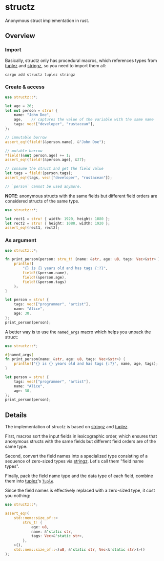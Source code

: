 # structz

Anonymous struct implementation in rust.

## Overview

### Import

Basically, structz only has procedural macros, which references types from
[tuplez](https://docs.rs/tuplez) and [stringz](https://docs.rs/stringz),
so you need to import them all:

```bash
cargo add structz tuplez stringz
```

### Create & access

```rust
use structz::*;

let age = 26;
let mut person = stru! {
    name: "John Doe",
    age,    // captures the value of the variable with the same name
    tags: vec!["developer", "rustacean"],
};

// immutable borrow
assert_eq!(field!(&person.name), &"John Doe");

// mutable borrow
*field!(&mut person.age) += 1;
assert_eq!(field!(&person.age), &27);

// consume the struct and get the field value
let tags = field!(person.tags);
assert_eq!(tags, vec!["developer", "rustacean"]);

// `person` cannot be used anymore.
```

**NOTE**: anonymous structs with the same fields but different field orders
are considered structs of the same type.

```rust
use structz::*;

let rect1 = stru! { width: 1920, height: 1080 };
let rect2 = stru! { height: 1080, width: 1920 };
assert_eq!(rect1, rect2);
```

### As argument

```rust
use structz::*;

fn print_person(person: stru_t! {name: &str, age: u8, tags: Vec<&str> }) {
    println!(
        "{} is {} years old and has tags {:?}",
        field!(&person.name),
        field!(&person.age),
        field!(&person.tags)
    );
}

let person = stru! {
    tags: vec!["programmer", "artist"],
    name: "Alice",
    age: 30,
};
print_person(person);
```

A better way is to use the `named_args` macro which helps you unpack the struct:

```rust
use structz::*;

#[named_args]
fn print_person(name: &str, age: u8, tags: Vec<&str>) {
    println!("{} is {} years old and has tags {:?}", name, age, tags);
}

let person = stru! {
    tags: vec!["programmer", "artist"],
    name: "Alice",
    age: 30,
};
print_person(person);
```

## Details

The implementation of structz is based on [stringz](https://docs.rs/stringz) and [tuplez](https://docs.rs/tuplez).

First, macros sort the input fields in lexicographic order, which ensures that anonymous structs
with the same fields but different field orders are of the same type.

Second, convert the field names into a specialized type consisting of a sequence of zero-sized types via
[stringz](https://docs.rs/stringz). Let's call them "field name types".

Finally, pack the field name type and the data type of each field, combine them into
[tuplez](https://docs.rs/tuplez)'s [`Tuple`](https://docs.rs/tuplez/latest/tuplez/struct.Tuple.html).

Since the field names is effectively replaced with a zero-sized type, it cost you nothing:

```rust
use structz::*;

assert_eq!(
    std::mem::size_of::<
        stru_t! {
            age: u8,
            name: &'static str,
            tags: Vec<&'static str>,
        },
    >(),
    std::mem::size_of::<(u8, &'static str, Vec<&'static str>)>()
);
```
